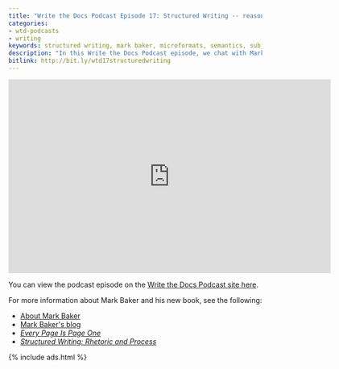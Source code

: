 ```yaml
---
title: "Write the Docs Podcast Episode 17: Structured Writing -- reasons and approaches, with Mark Baker"
categories:
- wtd-podcasts
- writing
keywords: structured writing, mark baker, microformats, semantics, subject domain
description: "In this Write the Docs Podcast episode, we chat with Mark Baker about structured writing, specifically focusing on his new book <a href='https://www.amazon.com/Structured-Writing-Rhetoric-Mark-Baker/dp/1937434567'><i>Structured Writing: Rhetoric and Process</i></a>. After introducing and defining structured writing, Mark explains the four domains you can add structure: media, document, subject, and management domains. He explains the advantages of working with structure in the subject domain, and why mixing structure across subject and document domains can be inefficient. We also chat about how structured writing connects with SEO and microformats on the semantic web, the limits of structure in Markdown formats, how to implement structure in linking, and more."
bitlink: http://bit.ly/wtd17structuredwriting
---
```


<iframe width="640" height="385" src="https://www.youtube.com/embed/dpg5wZtfMgk" frameborder="0" allow="autoplay; encrypted-media" allowfullscreen></iframe>

You can view the podcast episode on the [Write the Docs Podcast site here](https://podcast.writethedocs.org/2018/10/22/structured-authoring-mark-baker/).

For more information about Mark Baker and his new book, see the following:

* [About Mark Baker](https://analecta.com/)
* [Mark Baker's blog](https://everypageispageone.com/)
* [*Every Page Is Page One*](https://www.amazon.com/Every-Page-One-Topic-Based-Communication/dp/1937434281)
* [*Structured Writing: Rhetoric and Process*](https://www.amazon.com/Structured-Writing-Rhetoric-Mark-Baker/dp/1937434567)

{% include ads.html %}
